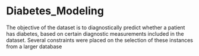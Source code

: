 # Diabetes_Modeling
The objective of the dataset is to diagnostically predict whether a patient has diabetes, based on certain diagnostic measurements included in the dataset. Several constraints were placed on the selection of these instances from a larger database
